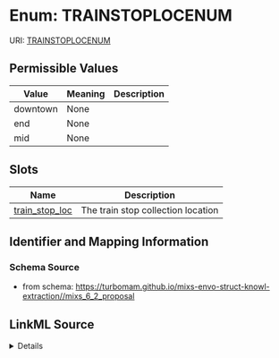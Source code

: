 # Enum: TRAINSTOPLOCENUM



URI: [TRAINSTOPLOCENUM](TRAINSTOPLOCENUM)

## Permissible Values

| Value | Meaning | Description |
| --- | --- | --- |
| downtown | None |  |
| end | None |  |
| mid | None |  |




## Slots

| Name | Description |
| ---  | --- |
| [train_stop_loc](train_stop_loc.md) | The train stop collection location |






## Identifier and Mapping Information







### Schema Source


* from schema: https://turbomam.github.io/mixs-envo-struct-knowl-extraction//mixs_6_2_proposal




## LinkML Source

<details>
```yaml
name: TRAIN_STOP_LOC_ENUM
from_schema: https://turbomam.github.io/mixs-envo-struct-knowl-extraction//mixs_6_2_proposal
rank: 1000
permissible_values:
  downtown:
    text: downtown
  end:
    text: end
  mid:
    text: mid

```
</details>
